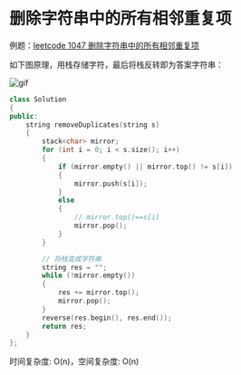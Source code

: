 # 删除字符串中的所有相邻重复项

例题：[leetcode 1047 删除字符串中的所有相邻重复项](https://leetcode.cn/problems/remove-all-adjacent-duplicates-in-string/description/)

如下图原理，用栈存储字符，最后将栈反转即为答案字符串：

![gif](https://code-thinking.cdn.bcebos.com/gifs/1047.%E5%88%A0%E9%99%A4%E5%AD%97%E7%AC%A6%E4%B8%B2%E4%B8%AD%E7%9A%84%E6%89%80%E6%9C%89%E7%9B%B8%E9%82%BB%E9%87%8D%E5%A4%8D%E9%A1%B9.gif)

```cpp
class Solution
{
public:
    string removeDuplicates(string s)
    {
        stack<char> mirror;
        for (int i = 0; i < s.size(); i++)
        {
            if (mirror.empty() || mirror.top() != s[i])
            {
                mirror.push(s[i]);
            }
            else
            {
                // mirror.top()==s[i]
                mirror.pop();
            }
        }

        // 将栈变成字符串
        string res = "";
        while (!mirror.empty())
        {
            res += mirror.top();
            mirror.pop();
        }
        reverse(res.begin(), res.end());
        return res;
    }
};
```

时间复杂度: O(n)，空间复杂度: O(n)
